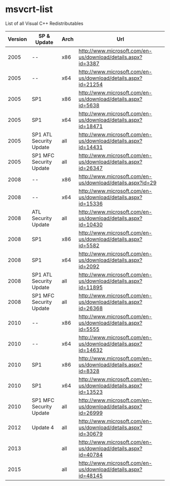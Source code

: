 # msvcrt-list
List of all Visual C++ Redistributables

| Version | SP & Update             | Arch | Url
|---------|-------------------------|------|-----
| 2005    | --                      | x86  | http://www.microsoft.com/en-us/download/details.aspx?id=3387
| 2005    | --                      | x64  | http://www.microsoft.com/en-us/download/details.aspx?id=21254
| 2005    | SP1                     | x86  | http://www.microsoft.com/en-us/download/details.aspx?id=5638
| 2005    | SP1                     | x64  | http://www.microsoft.com/en-us/download/details.aspx?id=18471
| 2005    | SP1 ATL Security Update | all  | http://www.microsoft.com/en-us/download/details.aspx?id=14431
| 2005    | SP1 MFC Security Update | all  | http://www.microsoft.com/en-us/download/details.aspx?id=26347
| 2008    | --                      | x86  | http://www.microsoft.com/en-us/download/details.aspx?id=29
| 2008    | --                      | x64  | http://www.microsoft.com/en-us/download/details.aspx?id=15336
| 2008    | ATL Security Update     | all  | http://www.microsoft.com/en-us/download/details.aspx?id=10430
| 2008    | SP1                     | x86  | http://www.microsoft.com/en-us/download/details.aspx?id=5582
| 2008    | SP1                     | x64  | http://www.microsoft.com/en-us/download/details.aspx?id=2092
| 2008    | SP1 ATL Security Update | all  | http://www.microsoft.com/en-us/download/details.aspx?id=11895
| 2008    | SP1 MFC Security Update | all  | http://www.microsoft.com/en-us/download/details.aspx?id=26368
| 2010    | --                      | x86  | http://www.microsoft.com/en-us/download/details.aspx?id=5555
| 2010    | --                      | x64  | http://www.microsoft.com/en-us/download/details.aspx?id=14632
| 2010    | SP1                     | x86  | http://www.microsoft.com/en-us/download/details.aspx?id=8328
| 2010    | SP1                     | x64  | http://www.microsoft.com/en-us/download/details.aspx?id=13523
| 2010    | SP1 MFC Security Update | all  | http://www.microsoft.com/en-us/download/details.aspx?id=26999
| 2012    | Update 4                | all  | http://www.microsoft.com/en-us/download/details.aspx?id=30679
| 2013    |                         | all  | http://www.microsoft.com/en-us/download/details.aspx?id=40784
| 2015    |                         | all  | http://www.microsoft.com/en-us/download/details.aspx?id=48145

